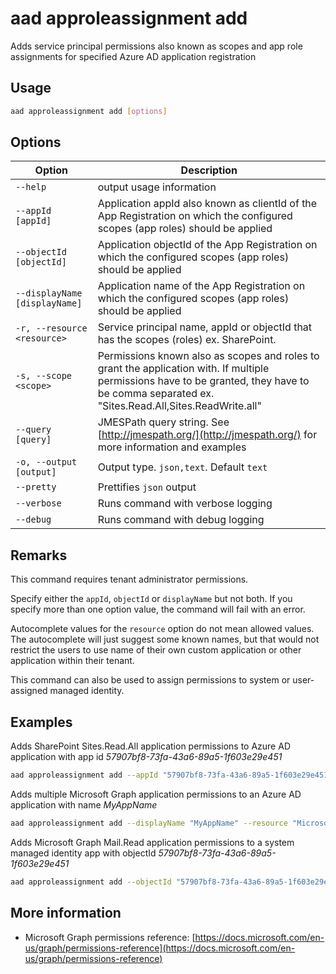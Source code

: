 # aad approleassignment add

Adds service principal permissions also known as scopes and app role assignments for specified Azure AD application registration

## Usage

```sh
aad approleassignment add [options]
```

## Options

Option|Description
------|-----------
`--help`|output usage information
`--appId [appId]`|Application appId also known as clientId of the App Registration on which the configured scopes (app roles) should be applied
`--objectId [objectId]`|Application objectId of the App Registration on which the configured scopes (app roles) should be applied
`--displayName [displayName]`|Application name of the App Registration on which the configured scopes (app roles) should be applied
`-r, --resource <resource>`|Service principal name, appId or objectId that has the scopes (roles) ex. SharePoint.
`-s, --scope <scope>`|Permissions known also as scopes and roles to grant the application with. If multiple permissions have to be granted, they have to be comma separated ex. "Sites.Read.All,Sites.ReadWrite.all"
`--query [query]`|JMESPath query string. See [http://jmespath.org/](http://jmespath.org/) for more information and examples
`-o, --output [output]`|Output type. `json,text`. Default `text`
`--pretty`|Prettifies `json` output
`--verbose`|Runs command with verbose logging
`--debug`|Runs command with debug logging

## Remarks

This command requires tenant administrator permissions.

Specify either the `appId`, `objectId` or `displayName` but not both. If you specify more than one option value, the command will fail with an error.

Autocomplete values for the `resource` option do not mean allowed values. The autocomplete will just suggest some known names, but that would not restrict the users to use name of their own custom application or other application within their tenant.

This command can also be used to assign permissions to system or user-assigned managed identity.

## Examples

Adds SharePoint Sites.Read.All application permissions to Azure AD application with app id _57907bf8-73fa-43a6-89a5-1f603e29e451_

```sh
aad approleassignment add --appId "57907bf8-73fa-43a6-89a5-1f603e29e451" --resource "SharePoint" --scope "Sites.Read.All"
```

Adds multiple Microsoft Graph application permissions to an Azure AD application with name _MyAppName_

```sh
aad approleassignment add --displayName "MyAppName" --resource "Microsoft Graph" --scope "Mail.Read,Mail.Send"
```

Adds Microsoft Graph Mail.Read application permissions to a system managed identity app with objectId _57907bf8-73fa-43a6-89a5-1f603e29e451_

```sh
aad approleassignment add --objectId "57907bf8-73fa-43a6-89a5-1f603e29e451" --resource "Microsoft Graph" --scope "Mail.Read"
```

## More information

- Microsoft Graph permissions reference: [https://docs.microsoft.com/en-us/graph/permissions-reference](https://docs.microsoft.com/en-us/graph/permissions-reference)